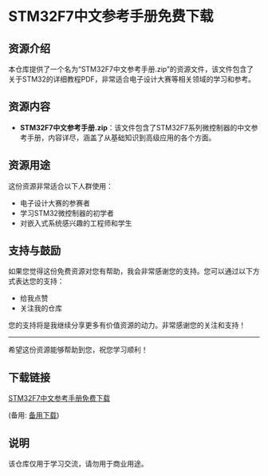 # STM32F7中文参考手册免费下载

## 资源介绍

本仓库提供了一个名为“STM32F7中文参考手册.zip”的资源文件，该文件包含了关于STM32的详细教程PDF，非常适合电子设计大赛等相关领域的学习和参考。

## 资源内容

- **STM32F7中文参考手册.zip**：该文件包含了STM32F7系列微控制器的中文参考手册，内容详尽，涵盖了从基础知识到高级应用的各个方面。

## 资源用途

这份资源非常适合以下人群使用：

- 电子设计大赛的参赛者
- 学习STM32微控制器的初学者
- 对嵌入式系统感兴趣的工程师和学生

## 支持与鼓励

如果您觉得这份免费资源对您有帮助，我会非常感谢您的支持。您可以通过以下方式表达您的支持：

- 给我点赞
- 关注我的仓库

您的支持将是我继续分享更多有价值资源的动力。非常感谢您的关注和支持！

---

希望这份资源能够帮助到您，祝您学习顺利！

## 下载链接
[STM32F7中文参考手册免费下载](https://pan.quark.cn/s/f9c1ae2cd447) 

(备用: [备用下载](https://pan.baidu.com/s/1JezP30Iz3ruwj9FHia69qw?pwd=1234))

## 说明

该仓库仅用于学习交流，请勿用于商业用途。
